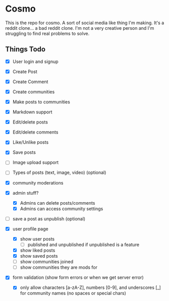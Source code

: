 # Cosmo

This is the repo for cosmo. A sort of social media like thing I'm making. It's a reddit clone... a bad reddit clone. I'm not a very creative person and I'm struggling to find real problems to solve.

## Things Todo

- [x] User login and signup
- [x] Create Post
- [x] Create Comment
- [x] Create communities
- [x] Make posts to communities
- [x] Markdown support
- [x] Edit/delete posts
- [x] Edit/delete comments
- [x] Like/Unlike posts
- [x] Save posts
- [ ] Image upload support
- [ ] Types of posts (text, image, video) (optional)
- [x] community moderations
- [x] admin stuff?
  - [x] Admins can delete posts/comments
  - [x] Admins can access community settings
- [ ] save a post as unpublish (optional)
- [x] user profile page

  - [x] show user posts
    - [ ] published and unpublished if unpublished is a feature
  - [x] show liked posts
  - [x] show saved posts
  - [ ] show communities joined
  - [ ] show communities they are mods for

- [x] form validation (show form errors or when we get server error)
  - [x] only allow characters [a-zA-Z], numbers [0-9], and underscores [_] for community names (no spaces or special chars)
